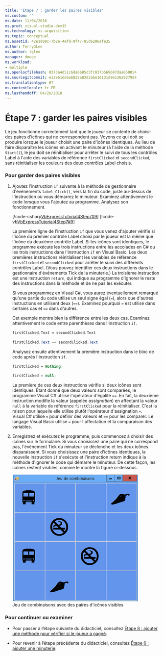 ```yaml
---
title: 'Étape 7 : garder les paires visibles'
ms.custom: ''
ms.date: 11/04/2016
ms.prod: visual-studio-dev15
ms.technology: vs-acquisition
ms.topic: conceptual
ms.assetid: 42e1d08c-7b2e-4efd-9f47-85d6206afe35
author: TerryGLee
ms.author: tglee
manager: douge
ms.workload:
- multiple
ms.openlocfilehash: 0373a4d51c6da6685d3fc837b569607daa059854
ms.sourcegitcommit: e13e61ddea6032a8282abe16131d9e136a927984
ms.translationtype: HT
ms.contentlocale: fr-FR
ms.lasthandoff: 04/26/2018
---
```

# <a name="step-7-keep-pairs-visible"></a>Étape 7 : garder les paires visibles
Le jeu fonctionne correctement tant que le joueur se contente de choisir des paires d'icônes qui ne correspondent pas. Voyons ce qui doit se produire lorsque le joueur choisit une paire d'icônes identiques. Au lieu de faire disparaître les icônes en activant le minuteur (à l'aide de la méthode `Start()`), le jeu doit se réinitialiser pour arrêter le suivi de tous les contrôles Label à l'aide des variables de référence `firstClicked` et `secondClicked`, sans réinitialiser les couleurs des deux contrôles Label choisis.  

### <a name="to-keep-pairs-visible"></a>Pour garder des paires visibles  

1.  Ajoutez l'instruction `if` suivante à la méthode de gestionnaire d'événements `label_Click()`, vers la fin du code, juste au-dessus de l'instruction où vous démarrez le minuteur. Examinez attentivement le code lorsque vous l'ajoutez au programme. Analysez son fonctionnement.  

     [!code-csharp[VbExpressTutorial4Step7#9](../ide/codesnippet/CSharp/step-7-keep-pairs-visible_1.cs)]
     [!code-vb[VbExpressTutorial4Step7#9](../ide/codesnippet/VisualBasic/step-7-keep-pairs-visible_1.vb)]  

     La première ligne de l'instruction `if` que vous venez d'ajouter vérifie si l'icône du premier contrôle Label choisi par le joueur est la même que l'icône du deuxième contrôle Label. Si les icônes sont identiques, le programme exécute les trois instructions entre les accolades en C# ou les trois instructions dans l'instruction `if` en Visual Basic. Les deux premières instructions réinitialisent les variables de référence `firstClicked` et `secondClicked` pour arrêter le suivi des différents contrôles Label. (Vous pouvez identifier ces deux instructions dans le gestionnaire d'événements Tick de la minuterie.) La troisième instruction est une instruction `return`, qui indique au programme d'ignorer le reste des instructions dans la méthode et de ne pas les exécuter.  

     Si vous programmez en Visual C#, vous aurez éventuellement remarqué qu'une partie du code utilise un seul signe égal (`=`), alors que d'autres instructions en utilisent deux (`==`). Examinez pourquoi `=` est utilisé dans certains cas et `==` dans d'autres.  

     Cet exemple montre bien la différence entre les deux cas. Examinez attentivement le code entre parenthèses dans l'instruction `if`.  

    ```vb  
    firstClicked.Text = secondClicked.Text  
    ```  

    ```csharp  
    firstClicked.Text == secondClicked.Text  
    ```  

     Analysez ensuite attentivement la première instruction dans le bloc de code après l'instruction `if`.  

    ```vb  
    firstClicked = Nothing  
    ```  

    ```csharp  
    firstClicked = null;  
    ```  

     La première de ces deux instructions vérifie si deux icônes sont identiques. Étant donné que deux valeurs sont comparées, le programme Visual C# utilise l'opérateur d'égalité `==`. En fait, la deuxième instruction modifie la valeur (appelée *assignation*) en affectant la valeur `null` à la variable de référence `firstClicked` pour la réinitialiser. C'est la raison pour laquelle elle utilise plutôt l'opérateur d'assignation `=`. Visual C# utilise `=` pour définir des valeurs et `==` pour les comparer. Le langage Visual Basic utilise `=` pour l'affectation et la comparaison des variables.  

2.  Enregistrez et exécutez le programme, puis commencez à choisir des icônes sur le formulaire. Si vous choisissez une paire qui ne correspond pas, l'événement Tick du minuteur se déclenche et les deux icônes disparaissent. Si vous choisissez une paire d'icônes identiques, la nouvelle instruction `if` s'exécute et l'instruction return indique à la méthode d'ignorer le code qui démarre le minuteur. De cette façon, les icônes restent visibles, comme le montre la figure ci-dessous.  

     ![Jeu créé dans ce didacticiel](../ide/media/express_finishedgame.png "Express_FinishedGame")  
Jeu de combinaisons avec des paires d'icônes visibles  

### <a name="to-continue-or-review"></a>Pour continuer ou examiner  

-   Pour passer à l’étape suivante du didacticiel, consultez [Étape 8 : ajouter une méthode pour vérifier si le joueur a gagné](../ide/step-8-add-a-method-to-verify-whether-the-player-won.md).  

-   Pour revenir à l’étape précédente du didacticiel, consultez [Étape 6 : ajouter une minuterie](../ide/step-6-add-a-timer.md).
